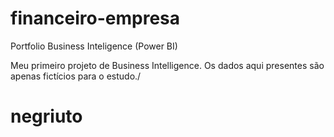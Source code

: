 # financeiro-empresa
Portfolio Business Inteligence (Power BI)

Meu primeiro projeto de Business Intelligence. Os dados aqui presentes são apenas fictícios para o estudo./
#  negriuto
